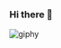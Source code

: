 ### Hi there 👋
![giphy](https://user-images.githubusercontent.com/58719291/134490722-76e40211-59f2-40d2-a41b-d92e30d874fd.gif)

<!--
**nvhieu-04/nvhieu-04** is a ✨ _special_ ✨ repository because its `README.md` (this file) appears on your GitHub profile.

Here are some ideas to get you started:

- 🔭 I’m currently working on ...
- 🌱 I’m currently learning ...
- 👯 I’m looking to collaborate on ...
- 🤔 I’m looking for help with ...
- 💬 Ask me about ...
- 📫 How to reach me: ...
- 😄 Pronouns: ...
- ⚡ Fun fact: ...
-->
